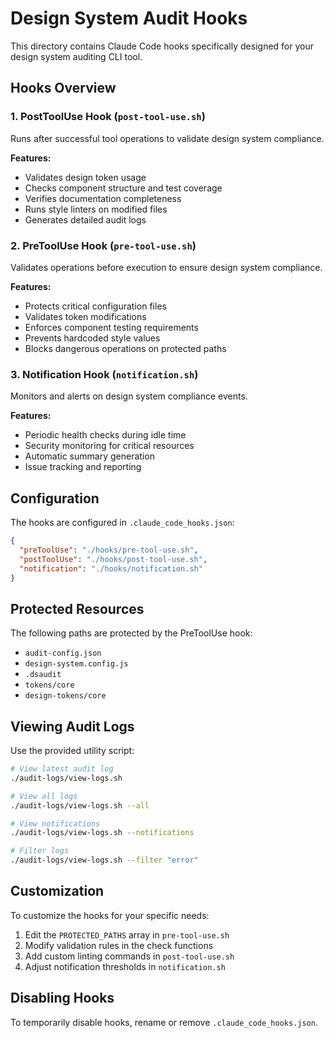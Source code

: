 # Design System Audit Hooks

This directory contains Claude Code hooks specifically designed for your design system auditing CLI tool.

## Hooks Overview

### 1. PostToolUse Hook (`post-tool-use.sh`)
Runs after successful tool operations to validate design system compliance.

**Features:**
- Validates design token usage
- Checks component structure and test coverage
- Verifies documentation completeness
- Runs style linters on modified files
- Generates detailed audit logs

### 2. PreToolUse Hook (`pre-tool-use.sh`)
Validates operations before execution to ensure design system compliance.

**Features:**
- Protects critical configuration files
- Validates token modifications
- Enforces component testing requirements
- Prevents hardcoded style values
- Blocks dangerous operations on protected paths

### 3. Notification Hook (`notification.sh`)
Monitors and alerts on design system compliance events.

**Features:**
- Periodic health checks during idle time
- Security monitoring for critical resources
- Automatic summary generation
- Issue tracking and reporting

## Configuration

The hooks are configured in `.claude_code_hooks.json`:

```json
{
  "preToolUse": "./hooks/pre-tool-use.sh",
  "postToolUse": "./hooks/post-tool-use.sh",
  "notification": "./hooks/notification.sh"
}
```

## Protected Resources

The following paths are protected by the PreToolUse hook:
- `audit-config.json`
- `design-system.config.js`
- `.dsaudit`
- `tokens/core`
- `design-tokens/core`

## Viewing Audit Logs

Use the provided utility script:

```bash
# View latest audit log
./audit-logs/view-logs.sh

# View all logs
./audit-logs/view-logs.sh --all

# View notifications
./audit-logs/view-logs.sh --notifications

# Filter logs
./audit-logs/view-logs.sh --filter "error"
```

## Customization

To customize the hooks for your specific needs:

1. Edit the `PROTECTED_PATHS` array in `pre-tool-use.sh`
2. Modify validation rules in the check functions
3. Add custom linting commands in `post-tool-use.sh`
4. Adjust notification thresholds in `notification.sh`

## Disabling Hooks

To temporarily disable hooks, rename or remove `.claude_code_hooks.json`.